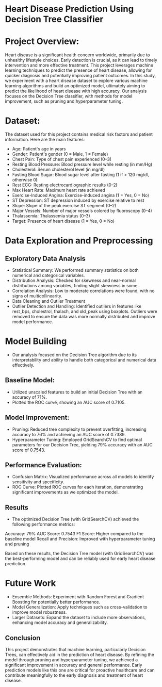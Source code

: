 # Heart Disease Prediction Using Decision Tree Classifier

# Project Overview:
Heart disease is a significant health concern worldwide, primarily due to unhealthy lifestyle choices. Early detection is crucial, as it can lead to timely intervention and more effective treatment. This project leverages machine learning techniques to predict the presence of heart disease, allowing for quicker diagnosis and potentially improving patient outcomes.
In this study, we experiment with a heart disease dataset to explore various machine learning algorithms and build an optimized model, ultimately aiming to predict the likelihood of heart disease with high accuracy. Our analysis focuses on the Decision Tree classifier, with methods for model improvement, such as pruning and hyperparameter tuning.

# Dataset:
The dataset used for this project contains medical risk factors and patient information. Here are the main features:
- Age: Patient's age in years
- Gender: Patient's gender (0 = Male, 1 = Female)
- Chest Pain: Type of chest pain experienced (0–3)
- Resting Blood Pressure: Blood pressure level while resting (in mm/Hg)
- Cholesterol: Serum cholesterol level (in mg/dl)
- Fasting Blood Sugar: Blood sugar level after fasting (1 if > 120 mg/dl, otherwise 0)
- Rest ECG: Resting electrocardiographic results (0–2)
- Max Heart Rate: Maximum heart rate achieved
- Exercise-Induced Angina: Exercise-induced angina (1 = Yes, 0 = No)
- ST Depression: ST depression induced by exercise relative to rest
- Slope: Slope of the peak exercise ST segment (0–2)
- Major Vessels: Number of major vessels colored by fluoroscopy (0–4)
- Thalassemia: Thalassemia status (0–3)
- Target: Presence of heart disease (1 = Yes, 0 = No)

# Data Exploration and Preprocessing
## Exploratory Data Analysis
- Statistical Summary: We performed summary statistics on both numerical and categorical variables.
- Distribution Analysis: Checked for skewness and near-normal distributions among variables, finding slight skewness in some.
- Correlation Analysis: Low to moderate correlations were found, with no signs of multicollinearity.
- Data Cleaning and Outlier Treatment
- Outlier Detection and Handling: Identified outliers in features like rest_bps, cholestrol, thalach, and old_peak using boxplots. Outliers were removed to ensure the data was more normally distributed and improve model performance.

# Model Building
- Our analysis focused on the Decision Tree algorithm due to its interpretability and ability to handle both categorical and numerical data effectively.

## Baseline Model:
- Utilized unscaled features to build an initial Decision Tree with an accuracy of 71%.
- Plotted the ROC curve, showing an AUC score of 0.7105.

## Model Improvement:
- Pruning: Reduced tree complexity to prevent overfitting, increasing accuracy to 76% and achieving an AUC score of 0.7389.
- Hyperparameter Tuning: Employed GridSearchCV to find optimal parameters for our Decision Tree, yielding 79% accuracy with an AUC score of 0.7543.

## Performance Evaluation:
- Confusion Matrix: Visualized performance across all models to identify sensitivity and specificity.
- ROC Curve: Plotted ROC curves for each iteration, demonstrating significant improvements as we optimized the model.

## Results
- The optimized Decision Tree (with GridSearchCV) achieved the following performance metrics:

Accuracy: 79%
AUC Score: 0.7543
F1 Score: Higher compared to the baseline model
Recall and Precision: Improved with hyperparameter tuning and pruning

Based on these results, the Decision Tree model (with GridSearchCV) was the best-performing model and can be reliably used for early heart disease prediction.

# Future Work
- Ensemble Methods: Experiment with Random Forest and Gradient Boosting for potentially better performance.
- Model Generalization: Apply techniques such as cross-validation to improve model robustness.
- Larger Datasets: Expand the dataset to include more observations, enhancing model accuracy and generalizability.

## Conclusion
This project demonstrates that machine learning, particularly Decision Trees, can effectively aid in the prediction of heart disease. By refining the model through pruning and hyperparameter tuning, we achieved a significant improvement in accuracy and general performance. Early prediction models like this one are critical for proactive healthcare and can contribute meaningfully to the early diagnosis and treatment of heart disease.
